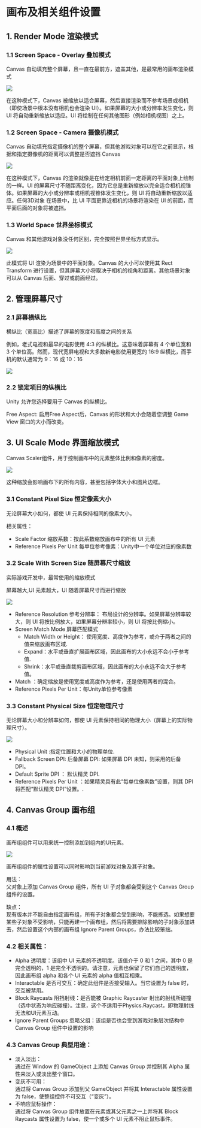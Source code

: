 # 画布及相关组件设置

## 1. Render Mode 渲染模式

### 1.1 Screen Space - Overlay 叠加模式

Canvas 自动填充整个屏幕，且一直在最前方，遮盖其他，是最常用的画布渲染模式

![](../../imgs/CanvasOverlay.png)

在这种模式下，Canvas 被缩放以适合屏幕，然后直接渲染而不参考场景或相机（即使场景中根本没有相机也会渲染 UI）。如果屏幕的大小或分辨率发生变化，则 UI 将自动重新缩放以适应。UI 将绘制在任何其他图形（例如相机视图）之上。

### 1.2 Screen Space - Camera 摄像机模式

Canvas 自动填充指定摄像机的整个屏幕，但其他游戏对象可以在它之前显示，根据和指定摄像机的距离可以调整是否遮挡 Canvas

![](../../imgs/CanvasCamera.png)

在这种模式下，Canvas 的渲染就像是在给定相机前面一定距离的平面对象上绘制的一样。UI 的屏幕尺寸不随距离变化，因为它总是重新缩放以完全适合相机视锥体。如果屏幕的大小或分辨率或相机视锥体发生变化，则 UI 将自动重新缩放以适应。任何3D对象
在场景中，比 UI 平面更靠近相机的场景将渲染在 UI 的前面，而平面后面的对象将被遮挡。

### 1.3 World Space 世界坐标模式

Canvas 和其他游戏对象没任何区别，完全按照世界坐标方式显示。

![](../../imgs/CanvasWorldSpace.png)

此模式将 UI 渲染为场景中的平面对象。Canvas 的大小可以使用其 Rect Transform 进行设置，但其屏幕大小将取决于相机的视角和距离。其他场景对象可以从 Canvas 后面、穿过或前面经过。

## 2. 管理屏幕尺寸

### 2.1 屏幕横纵比

横纵比（宽高比）描述了屏幕的宽度和高度之间的关系

例如，老式电视和最早的电影使用 4:3 的纵横比。这意味着屏幕有 4 个单位宽和 3 个单位高。然而，现代宽屏电视和大多数新电影使用更宽的 16:9 纵横比，而手机的默认通常为 9：16 或 10：16

![](../../imgs/屏幕横纵比.png)

### 2.2 锁定项目的纵横比

Unity 允许您选择要用于 Canvas 的纵横比。

Free Aspect: 启用Free Aspect后，Canvas 的形状和大小会随着您调整 Game View 窗口的大小而改变。

## 3. UI Scale Mode 界面缩放模式

Canvas Scaler组件，用于控制画布中的元素整体比例和像素的密度。

![](../../imgs/UI_CanvasScalerInspector.png)

这种缩放会影响画布下的所有内容，甚至包括字体大小和图片边框。

### 3.1 Constant Pixel Size 恒定像素大小

无论屏幕大小如何，都使 UI 元素保持相同的像素大小。

相关属性：

* Scale Factor 缩放系数：按此系数缩放画布中的所有 UI 元素
* Reference Pixels Per Unit 每单位参考像素：Unity中一个单位对应的像素数

### 3.2 Scale With Screen Size 随屏幕尺寸缩放

实际游戏开发中，最常使用的缩放模式

屏幕越大,UI 元素越大，UI 随着屏幕尺寸而进行缩放

![](../../imgs/cavasScaler02.png)

* Reference Resolution 参考分辨率：	布局设计的分辨率。如果屏幕分辨率较大，则 UI 将按比例放大，如果屏幕分辨率较小，则 UI 将按比例缩小。
* Screen Match Mode	屏幕匹配模式
  * Match Width or Height： 使用宽度、高度作为参考，或介于两者之间的值来缩放画布区域.
  * Expand：水平或垂直扩展画布区域，因此画布的大小永远不会小于参考值.
  * Shrink：水平或垂直裁剪画布区域，因此画布的大小永远不会大于参考值。
* Match	：确定缩放是使用宽度或高度作为参考，还是使用两者的混合。
* Reference Pixels Per Unit：每Unity单位参考像素

### 3.3 Constant Physical Size 恒定物理尺寸

无论屏幕大小和分辨率如何，都使 UI 元素保持相同的物理大小（屏幕上的实际物理尺寸）。

![](../../imgs/cavasScaler03.png)

* Physical Unit	:指定位置和大小的物理单位.
* Fallback Screen DPI: 后备屏幕 DPI:	如果屏幕 DPI 未知，则采用的后备 DPI。
* Default Sprite DPI ：	默认精灵 DPI.
* Reference Pixels Per Unit	：如果精灵具有此“每单位像素数”设置，则其 DPI 将匹配“默认精灵 DPI”设置。.

## 4. Canvas Group 画布组

### 4.1 概述
画布组组件可以用来统一控制添加到组内的UI元素。

![](../../imgs/UI_CanvasGroupInspector.png)

画布组组件的属性设置可以同时影响到当前游戏对象及其子对象。

用法：  
父对象上添加 Canvas Group 组件，所有 UI 子对象都会受到这个 Canvas Group 组件的设置。

缺点：  
现有版本并不能自由指定画布组，所有子对象都会受到影响，不能拣选。如果想要某些子对象不受影响，只能再建一个画布组，然后将需要排除影响的子对象添加进去，然后设置这个内部的画布组 Ignore Parent Groups，办法比较笨拙。

### 4.2 相关属性：

* Alpha 透明度：该组中 UI 元素的不透明度。该值介于 0 和 1 之间，其中 0 是完全透明的，1 是完全不透明的。请注意，元素也保留了它们自己的透明度，因此画布组 alpha 和各个 UI 元素的 alpha 值相互相乘。
* Interactable 是否可交互：确定此组件是否接受输入。当它设置为 false 时，交互被禁用。
* Block Raycasts 阻挡射线：是否能被 Graphic Raycaster 射出的射线所碰撞（选中状态为响应碰撞）。注意，这个不适用于Physics.Raycast，即物理射线无法和UI元素互动。
* Ignore Parent Groups 忽略父组：该组是否也会受到游戏对象层次结构中 Canvas Group 组件中设置的影响

### 4.3 Canvas Group 典型用途：

* 淡入淡出：  
  通过在 Window 的 GameObject 上添加 Canvas Group 并控制其 Alpha 属性来淡入或淡出整个窗口。
* 变灰不可用：  
  通过将 Canvas Group 添加到父 GameObject 并将其 Interactable 属性设置为 false，使整组控件不可交互（“变灰”）。
* 不响应鼠标操作：  
  通过将 Canvas Group 组件放置在元素或其父元素之一上并将其 Block Raycasts 属性设置为 false，使一个或多个 UI 元素不阻止鼠标事件。